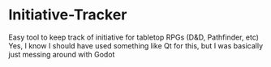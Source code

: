 # Initiative-Tracker
Easy tool to keep track of initiative for tabletop RPGs (D&amp;D, Pathfinder, etc)
Yes, I know I should have used something like Qt for this, but I was basically just messing around with Godot

